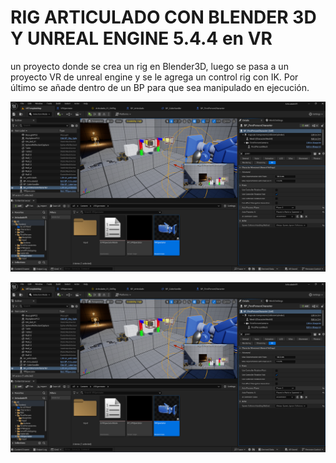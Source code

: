 # RIG ARTICULADO CON BLENDER 3D Y UNREAL ENGINE 5.4.4 en VR

un proyecto donde se crea un rig en Blender3D, luego se pasa a un proyecto VR de unreal engine y se le agrega un control rig con IK.
Por último se añade dentro de un BP para que sea manipulado en ejecución.


![articulado_02](articulado_02.png)

![articulado_03](articulado_02.png)